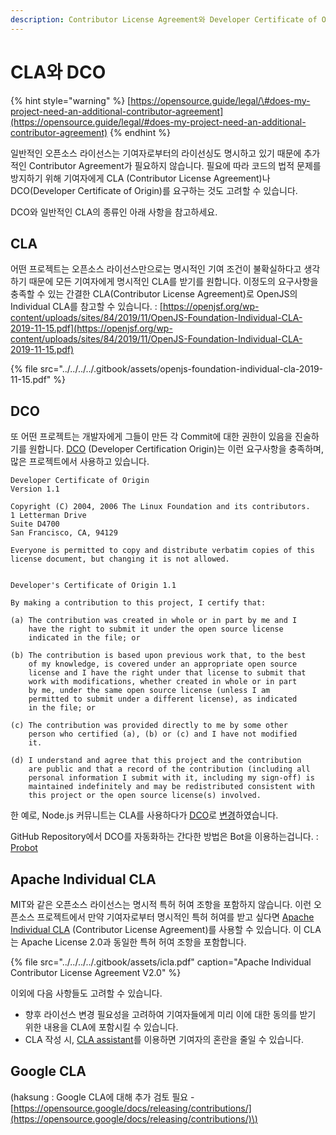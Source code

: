 ```yaml
---
description: Contributor License Agreement와 Developer Certificate of Origin
---
```


# CLA와 DCO

{% hint style="warning" %}
[https://opensource.guide/legal/\#does-my-project-need-an-additional-contributor-agreement](https://opensource.guide/legal/#does-my-project-need-an-additional-contributor-agreement)
{% endhint %}

일반적인 오픈소스 라이선스는 기여자로부터의 라이선싱도 명시하고 있기 때문에 추가적인 Contributor Agreement가 필요하지 않습니다. 필요에 따라 코드의 법적 문제를 방지하기 위해 기여자에게 CLA \(Contributor License Agreement\)나 DCO\(Developer Certificate of Origin\)를 요구하는 것도 고려할 수 있습니다. 

DCO와 일반적인 CLA의 종류인 아래 사항을 참고하세요. 

## CLA

어떤 프로젝트는 오픈소스 라이선스만으로는 명시적인 기여 조건이 불확실하다고 생각하기 때문에 모든 기여자에게 명시적인 CLA를 받기를 원합니다. 이정도의 요구사항을 충족할 수 있는 간결한 CLA\(Contributor License Agreement\)로 OpenJS의 Individual CLA를 참고할 수 있습니다. : [https://openjsf.org/wp-content/uploads/sites/84/2019/11/OpenJS-Foundation-Individual-CLA-2019-11-15.pdf](https://openjsf.org/wp-content/uploads/sites/84/2019/11/OpenJS-Foundation-Individual-CLA-2019-11-15.pdf)

{% file src="../../../../.gitbook/assets/openjs-foundation-individual-cla-2019-11-15.pdf" %}

## DCO

또 어떤 프로젝트는 개발자에게 그들이 만든 각 Commit에 대한 권한이 있음을 진술하기를 원합니다. [DCO](https://developercertificate.org/) \(Developer Certification Origin\)는 이런 요구사항을 충족하며, 많은 프로젝트에서 사용하고 있습니다. 

```text
Developer Certificate of Origin
Version 1.1

Copyright (C) 2004, 2006 The Linux Foundation and its contributors.
1 Letterman Drive
Suite D4700
San Francisco, CA, 94129

Everyone is permitted to copy and distribute verbatim copies of this
license document, but changing it is not allowed.


Developer's Certificate of Origin 1.1

By making a contribution to this project, I certify that:

(a) The contribution was created in whole or in part by me and I
    have the right to submit it under the open source license
    indicated in the file; or

(b) The contribution is based upon previous work that, to the best
    of my knowledge, is covered under an appropriate open source
    license and I have the right under that license to submit that
    work with modifications, whether created in whole or in part
    by me, under the same open source license (unless I am
    permitted to submit under a different license), as indicated
    in the file; or

(c) The contribution was provided directly to me by some other
    person who certified (a), (b) or (c) and I have not modified
    it.

(d) I understand and agree that this project and the contribution
    are public and that a record of the contribution (including all
    personal information I submit with it, including my sign-off) is
    maintained indefinitely and may be redistributed consistent with
    this project or the open source license(s) involved.
```

한 예로, Node.js 커뮤니트는 CLA를 사용하다가 [DCO](https://github.com/nodejs/node/blob/master/CONTRIBUTING.md)로 [변경](https://nodejs.org/en/blog/uncategorized/notes-from-the-road/#easier-contribution)하였습니다. 

GitHub Repository에서 DCO를 자동화하는 간다한 방법은 Bot을 이용하는겁니다.  : [Probot](https://github.com/probot/dco)

## Apache Individual CLA

MIT와 같은 오픈소스 라이선스는 명시적 특허 허여 조항을 포함하지 않습니다. 이런 오픈소스 프로젝트에서 만약 기여자로부터 명시적인 특허 허여를 받고 싶다면 [Apache Individual CLA](https://www.apache.org/licenses/icla.pdf) \(Contributor License Agreement\)를 사용할 수 있습니다. 이 CLA는 Apache License 2.0과 동일한 특허 허여 조항을 포함합니다. 

{% file src="../../../../.gitbook/assets/icla.pdf" caption="Apache Individual Contributor License Agreement V2.0" %}

이외에 다음 사항들도 고려할 수 있습니다. 

* 향후 라이선스 변경 필요성을 고려하여 기여자들에게 미리 이에 대한 동의를 받기 위한 내용을 CLA에 포함시킬 수 있습니다. 
* CLA 작성 시, [CLA assistant](https://github.com/cla-assistant/cla-assistant)를 이용하면 기여자의 혼란을 줄일 수 있습니다. 

## Google CLA

\(haksung : Google CLA에 대해 추가 검토 필요 - [https://opensource.google/docs/releasing/contributions/](https://opensource.google/docs/releasing/contributions/)\)

